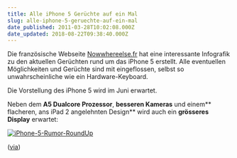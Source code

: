 ```yaml
---
title: Alle iPhone 5 Gerüchte auf ein Mal
slug: alle-iphone-5-geruechte-auf-ein-mal
date_published: 2011-03-28T10:02:08.000Z
date_updated: 2018-08-22T09:38:40.000Z
---
```


Die französische Webseite [Nowwhereelse.fr](http://www.nowhereelse.fr/iphone-5-43523/) hat eine interessante Infografik zu den aktuellen Gerüchten rund um das iPhone 5 erstellt. Alle eventuellen Möglichkeiten und Gerüchte sind mit eingeflossen, selbst so unwahrscheinliche wie ein Hardware-Keyboard.

Die Vorstellung des iPhone 5 wird im Juni erwartet.

Neben dem **A5 Dualcore Prozessor**, **besseren Kameras** und einem** flacheren, ans iPad 2 angelehnten Design** wird auch ein **grösseres Display** erwartet:

[![iPhone-5-Rumor-RoundUp](//picdump.thafaker.de/2011/03/iPhone-5-Rumor-RoundUp.jpeg)](http://picdump.thafaker.de/2011/03/iPhone-5-Rumor-RoundUp.jpeg)

([via](http://www.ifrick.ch/))
